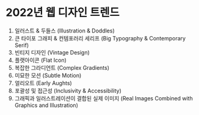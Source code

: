 # 2022년 웹 디자인 트렌드

1. 일러스트 & 두들스 (Illustration & Doddles)
2. 큰 타이포 그래피 & 컨템포러리 세리프 (Big Typography & Contemporary Serif)
3. 빈티지 디자인 (Vintage Design)
4. 플랫아이콘 (Flat Icon)
5. 복잡한 그라디언트 (Complex Gradients)
6. 미묘한 모션 (Subtle Motion)
7. 얼리오트 (Early Aughts)
8. 포괄성 및 접근성 (Inclusivity & Accessibility)
9. 그래픽과 일러스트레이션이 결합된 실제 이미지 (Real Images Combined with Graphics and Illustration)